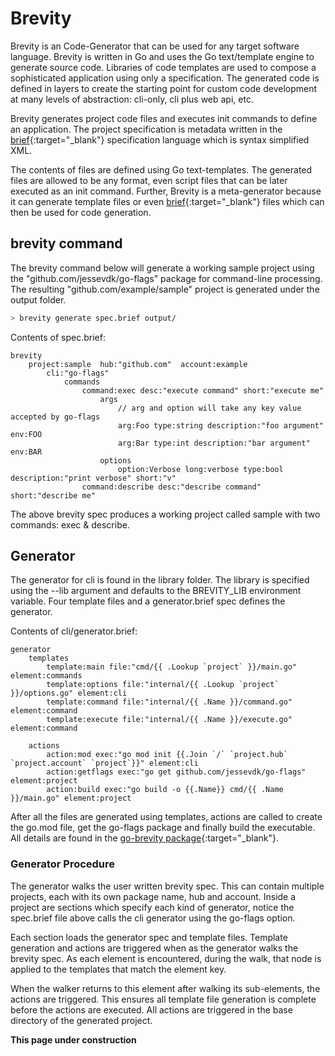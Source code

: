 # Brevity

Brevity is an Code-Generator that can be used for any target software language.  Brevity is written in Go and uses the Go text/template engine to generate source code.  Libraries of code templates are used to compose a sophisticated application using only a specification.  The generated code is defined in layers to create the starting point for custom code development at many levels of abstraction: cli-only, cli plus web api, etc.

Brevity generates project code files and executes init commands to define an application.  The project specification is metadata written in the [brief](https://github.com/robbyriverside/brief){:target="_blank"} specification language which is syntax simplified XML.

The contents of files are defined using Go text-templates.  The generated files are allowed to be any format, even script files that can be later executed as an init command.  Further, Brevity is a meta-generator because it can generate template files or even [brief](https://github.com/robbyriverside/brief){:target="_blank"} files which can then be used for code generation.

## brevity command

The brevity command below will generate a working sample project using the "github.com/jessevdk/go-flags" package for command-line processing. The resulting "github.com/example/sample" project is generated under the output folder.

```bash
> brevity generate spec.brief output/
```

Contents of spec.brief:

```brief
brevity 
    project:sample  hub:"github.com"  account:example
        cli:"go-flags"
            commands
                command:exec desc:"execute command" short:"execute me"
                    args
                        // arg and option will take any key value accepted by go-flags
                        arg:Foo type:string description:"foo argument" env:FOO
                        arg:Bar type:int description:"bar argument" env:BAR
                    options
                        option:Verbose long:verbose type:bool description:"print verbose" short:"v"
                command:describe desc:"describe command" short:"describe me"
```

The above brevity spec produces a working project called sample with two commands: exec & describe.

## Generator

The generator for cli is found in the library folder.  The library is specified using the --lib argument and defaults to the BREVITY_LIB environment variable.  Four template files and a generator.brief spec defines the generator.

Contents of cli/generator.brief:

```brief
generator
    templates
        template:main file:"cmd/{{ .Lookup `project` }}/main.go" element:commands
        template:options file:"internal/{{ .Lookup `project` }}/options.go" element:cli
        template:command file:"internal/{{ .Name }}/command.go" element:command
        template:execute file:"internal/{{ .Name }}/execute.go" element:command

    actions
        action:mod exec:"go mod init {{.Join `/` `project.hub` `project.account` `project`}}" element:cli
        action:getflags exec:"go get github.com/jessevdk/go-flags" element:project
        action:build exec:"go build -o {{.Name}} cmd/{{ .Name }}/main.go" element:project
```

After all the files are generated using templates, actions are called to create the go.mod file, get the go-flags package and finally build the executable.  All details are found in the [go-brevity package](https://github.com/robbyriverside/go-brevity){:target="_blank"}.

### Generator Procedure

The generator walks the user written brevity spec.  This can contain multiple projects, each with its own package name, hub and account.  Inside a project are sections which specify each kind of generator, notice the spec.brief file above calls the cli generator using the go-flags option.

Each section loads the generator spec and template files.  Template generation and actions are triggered when as the generator walks the brevity spec.  As each element is encountered, during the walk, that node is applied to the templates that match the element key.  

When the walker returns to this element after walking its sub-elements, the actions are triggered.  This ensures all template file generation is complete before the actions are executed.  All actions are triggered in the base directory of the generated project.

__This page under construction__
